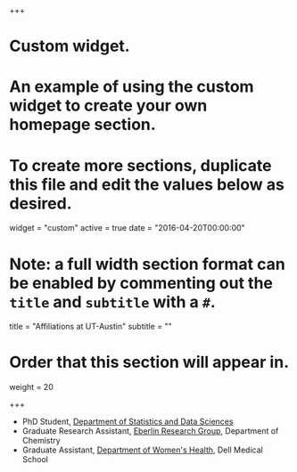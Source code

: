 +++
# Custom widget.
# An example of using the custom widget to create your own homepage section.
# To create more sections, duplicate this file and edit the values below as desired.
widget = "custom"
active = true
date = "2016-04-20T00:00:00"

# Note: a full width section format can be enabled by commenting out the `title` and `subtitle` with a `#`.
title = "Affiliations at UT-Austin"
subtitle = ""

# Order that this section will appear in.
weight = 20

+++

- PhD Student, [Department of Statistics and Data Sciences](https://stat.utexas.edu)
- Graduate Research Assistant, [Eberlin Research Group](https://eberlin.cm.utexas.edu), Department of Chemistry
- Graduate Assistant, [Department of Women's Health](https://dellmed.utexas.edu/womens-health), Dell Medical School


